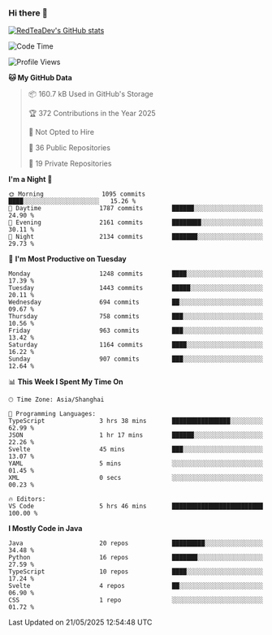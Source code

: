 ### Hi there 👋

<!--
**RedTeaDev/RedTeaDev** is a ✨ _special_ ✨ repository because its `README.md` (this file) appears on your GitHub profile.

Here are some ideas to get you started:

- 🔭 I’m currently working on ...
- 🌱 I’m currently learning ...
- 👯 I’m looking to collaborate on ...
- 🤔 I’m looking for help with ...
- 💬 Ask me about ...
- 📫 How to reach me: ...
- 😄 Pronouns: ...
- ⚡ Fun fact: ...
-->

<!--
[![wakatime](https://wakatime.com/badge/user/6b101ed0-04c0-4490-9283-eb61f2efff96.svg)](https://wakatime.com/@6b101ed0-04c0-4490-9283-eb61f2efff96)
!-->

[![RedTeaDev's GitHub stats](https://github-readme-stats.vercel.app/api?username=RedTeaDev\&include_all_commits=true)](https://github.com/anuraghazra/github-readme-stats)
<!--
[![willianrod's wakatime stats](https://github-readme-stats.vercel.app/api/wakatime?username=RedTeaDev)](https://github.com/anuraghazra/github-readme-stats)
!-->
<!--START_SECTION:waka-->
![Code Time](http://img.shields.io/badge/Code%20Time-3%2C236%20hrs%207%20mins-blue)

![Profile Views](http://img.shields.io/badge/Profile%20Views-0-blue)

**🐱 My GitHub Data** 

> 📦 160.7 kB Used in GitHub's Storage 
 > 
> 🏆 372 Contributions in the Year 2025
 > 
> 🚫 Not Opted to Hire
 > 
> 📜 36 Public Repositories 
 > 
> 🔑 19 Private Repositories 
 > 
**I'm a Night 🦉** 

```text
🌞 Morning                1095 commits        ████░░░░░░░░░░░░░░░░░░░░░   15.26 % 
🌆 Daytime                1787 commits        ██████░░░░░░░░░░░░░░░░░░░   24.90 % 
🌃 Evening                2161 commits        ████████░░░░░░░░░░░░░░░░░   30.11 % 
🌙 Night                  2134 commits        ███████░░░░░░░░░░░░░░░░░░   29.73 % 
```
📅 **I'm Most Productive on Tuesday** 

```text
Monday                   1248 commits        ████░░░░░░░░░░░░░░░░░░░░░   17.39 % 
Tuesday                  1443 commits        █████░░░░░░░░░░░░░░░░░░░░   20.11 % 
Wednesday                694 commits         ██░░░░░░░░░░░░░░░░░░░░░░░   09.67 % 
Thursday                 758 commits         ███░░░░░░░░░░░░░░░░░░░░░░   10.56 % 
Friday                   963 commits         ███░░░░░░░░░░░░░░░░░░░░░░   13.42 % 
Saturday                 1164 commits        ████░░░░░░░░░░░░░░░░░░░░░   16.22 % 
Sunday                   907 commits         ███░░░░░░░░░░░░░░░░░░░░░░   12.64 % 
```


📊 **This Week I Spent My Time On** 

```text
🕑︎ Time Zone: Asia/Shanghai

💬 Programming Languages: 
TypeScript               3 hrs 38 mins       ████████████████░░░░░░░░░   62.99 % 
JSON                     1 hr 17 mins        ██████░░░░░░░░░░░░░░░░░░░   22.26 % 
Svelte                   45 mins             ███░░░░░░░░░░░░░░░░░░░░░░   13.07 % 
YAML                     5 mins              ░░░░░░░░░░░░░░░░░░░░░░░░░   01.45 % 
XML                      0 secs              ░░░░░░░░░░░░░░░░░░░░░░░░░   00.23 % 

🔥 Editors: 
VS Code                  5 hrs 46 mins       █████████████████████████   100.00 % 
```

**I Mostly Code in Java** 

```text
Java                     20 repos            █████████░░░░░░░░░░░░░░░░   34.48 % 
Python                   16 repos            ███████░░░░░░░░░░░░░░░░░░   27.59 % 
TypeScript               10 repos            ████░░░░░░░░░░░░░░░░░░░░░   17.24 % 
Svelte                   4 repos             ██░░░░░░░░░░░░░░░░░░░░░░░   06.90 % 
CSS                      1 repo              ░░░░░░░░░░░░░░░░░░░░░░░░░   01.72 % 
```




 Last Updated on 21/05/2025 12:54:48 UTC
<!--END_SECTION:waka-->


